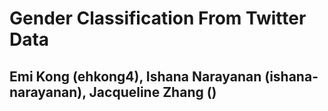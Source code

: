 # Gender Classification From Twitter Data

## Emi Kong (ehkong4), Ishana Narayanan (ishana-narayanan), Jacqueline Zhang ()
